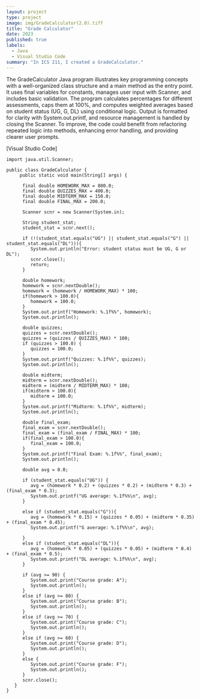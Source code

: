 ```yaml
---
layout: project
type: project
image: img/GradeCalculator(2.0).tiff
title: "Grade Calculator"
date: 2023
published: true
labels:
  - Java
  - Visual Studio Code
summary: "In ICS 211, I created a GradeCalculator."
---
```


The GradeCalculator Java program illustrates key programming concepts with a well-organized class structure and a main method as the entry point. It uses final variables for constants, manages user input with Scanner, and includes basic validation. The program calculates percentages for different assessments, caps them at 100%, and computes weighted averages based on student status (UG, G, DL) using conditional logic. Output is formatted for clarity with System.out.printf, and resource management is handled by closing the Scanner. To improve, the code could benefit from refactoring repeated logic into methods, enhancing error handling, and providing clearer user prompts.

[Visual Studio Code]

```
import java.util.Scanner;

public class GradeCalculator {
     public static void main(String[] args) {
      
      final double HOMEWORK_MAX = 800.0;
      final double QUIZZES_MAX = 400.0;
      final double MIDTERM_MAX = 150.0;
      final double FINAL_MAX = 200.0;    
      
      Scanner scnr = new Scanner(System.in);
      
      String student_stat;
      student_stat = scnr.next();
      
      if (!(student_stat.equals("UG") || student_stat.equals("G") || student_stat.equals("DL"))){
         System.out.println("Error: student status must be UG, G or DL");
         scnr.close();
         return;
      }
      
      double homework;
      homework = scnr.nextDouble();
      homework = (homework / HOMEWORK_MAX) * 100;
      if(homework > 100.0){
         homework = 100.0;
      }
      System.out.printf("Homework: %.1f%%", homework);
      System.out.println();
    
      double quizzes;
      quizzes = scnr.nextDouble();
      quizzes = (quizzes / QUIZZES_MAX) * 100;
      if (quizzes > 100.0) {
         quizzes = 100.0;
      }
      System.out.printf("Quizzes: %.1f%%", quizzes);
      System.out.println();
      
      double midterm;
      midterm = scnr.nextDouble();
      midterm = (midterm / MIDTERM_MAX) * 100;
      if(midterm > 100.0){
         midterm = 100.0;
      }
      System.out.printf("Midterm: %.1f%%", midterm);
      System.out.println();
      
      double final_exam;
      final_exam = scnr.nextDouble();
      final_exam = (final_exam / FINAL_MAX) * 100;
      if(final_exam > 100.0){
         final_exam = 100.0;
      }
      System.out.printf("Final Exam: %.1f%%", final_exam);
      System.out.println();
    
      double avg = 0.0;
      
      if (student_stat.equals("UG")) {
         avg = (homework * 0.2) + (quizzes * 0.2) + (midterm * 0.3) + (final_exam * 0.3);
         System.out.printf("UG average: %.1f%%\n", avg);
      }
      
      else if (student_stat.equals("G")){
         avg = (homework * 0.15) + (quizzes * 0.05) + (midterm * 0.35) + (final_exam * 0.45);
         System.out.printf("G average: %.1f%%\n", avg);
         
      }
      else if (student_stat.equals("DL")){
         avg = (homework * 0.05) + (quizzes * 0.05) + (midterm * 0.4) + (final_exam * 0.5);
         System.out.printf("DL average: %.1f%%\n", avg);
      }
    
      if (avg >= 90) {
         System.out.print("Course grade: A");
         System.out.println();
      }
      else if (avg >= 80) {
         System.out.print("Course grade: B");
         System.out.println();
      }
      else if (avg >= 70) {
         System.out.print("Course grade: C");
         System.out.println();
      }
      else if (avg >= 60) {
         System.out.print("Course grade: D");
         System.out.println();
      }
      else {
         System.out.print("Course grade: F");
         System.out.println();
      }
      scnr.close();
   }
}
```

